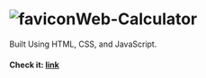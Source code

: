 # ![favicon](calculator.ico)Web-Calculator
Built Using HTML, CSS, and JavaScript.

#### Check it: [link](https://saijeevanpuchakayala.github.io/Web-Calculator)
